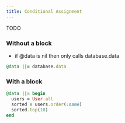 ```yaml
---
title: Conditional Assignment
---
```


TODO

### Without a block

- if @data is nil then only calls database.data

```rb
@data ||= database.data
```

### With a block
```rb
@data ||= begin
  users = User.all
  sorted = users.order(:name)
  sorted.top(10)
end
```
